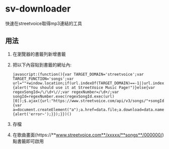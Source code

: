 # sv-downloader
快速在streetvoice取得mp3連結的工具

## 用法
 1. 在瀏覽器的書籤列新增書籤
 2. 把以下內容貼到書籤的網址內:

 		javascript:(function(){var TARGET_DOMAIN='streetvoice';var TARGET_FUNCTION='songs';var url=""+window.location;if(url.indexOf(TARGET_DOMAIN)==-1||url.indexOf(TARGET_FUNCTION)==-1){alert("You should use it at StreetVoice Music Page!")}else{var regexSongId=/\/\d+\//;var regexNumber=/\d+/;var songId=regexNumber.exec(regexSongId.exec(url)[0]);$.ajax({url:"https://www.streetvoice.com/api/v3/songs/"+songId+"/",method:'GET',success:function(data){var a=document.createElement("a");a.href=data.file;a.download=data.name;document.body.appendChild(a);a.click();},error:function(){alert('error~');}});}})()

 3. 存檔
 4. 在歌曲畫面(https://**www.streetvoice.com**/xxxxx/**songs**/000000/)點書籤即可啟用
